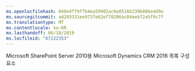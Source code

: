 ```yaml
---
ms.openlocfilehash: 040e9ff9f7b4ea59902ac6e8516b239b08bedd9e
ms.sourcegitcommit: ad203331ee9737e82ef70206ac04eeb72a5f9c7f
ms.translationtype: MT
ms.contentlocale: ko-KR
ms.lasthandoff: 06/18/2019
ms.locfileid: "67222353"
---
```

Microsoft SharePoint Server 2010용 Microsoft Dynamics CRM 2016 목록 구성 요소